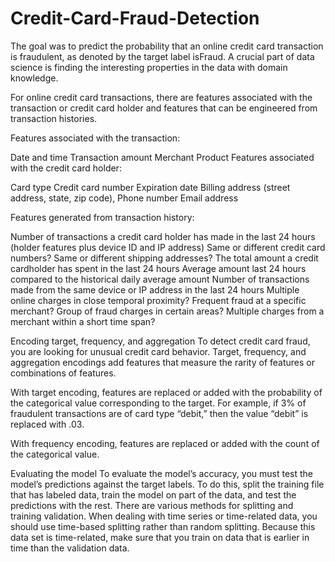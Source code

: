 # Credit-Card-Fraud-Detection

The goal was to predict the probability that an online credit card transaction is fraudulent, as denoted by the target label isFraud. A crucial part of data science is finding the interesting properties in the data with domain knowledge. 

For online credit card transactions, there are features associated with the transaction or credit card holder and features that can be engineered from transaction histories. 

Features associated with the transaction: 

Date and time
Transaction amount
Merchant
Product
Features associated with the credit card holder:

Card type
Credit card number 
Expiration date
Billing address (street address, state, zip code), 
Phone number 
Email address

Features generated from transaction history:

Number of transactions a credit card holder has made in the last 24 hours (holder features plus device ID and IP address) 
Same or different credit card numbers?
Same or different shipping addresses? 
The total amount a credit cardholder has spent in the last 24 hours
Average amount last 24 hours compared to the historical daily average amount
Number of transactions made from the same device or IP address in the last 24 hours
Multiple online charges in close temporal proximity?
Frequent fraud at a specific merchant?
Group of fraud charges in certain areas?
Multiple charges from a merchant within a short time span?

Encoding target, frequency, and aggregation
To detect credit card fraud, you are looking for unusual credit card behavior. Target, frequency, and aggregation encodings add features that measure the rarity of features or combinations of features. 

With target encoding, features are replaced or added with the probability of the categorical value corresponding to the target. For example, if 3% of fraudulent transactions are of card type “debit,” then the value “debit” is replaced with .03.  

With frequency encoding, features are replaced or added with the count of the categorical value.

Evaluating the model 
To evaluate the model’s accuracy, you must test the model’s predictions against the target labels. To do this, split the training file that has labeled data, train the model on part of the data, and test the predictions with the rest. There are various methods for splitting and training validation. When dealing with time series or time-related data, you should use time-based splitting rather than random splitting. Because this data set is time-related, make sure that you train on data that is earlier in time than the validation data.  
